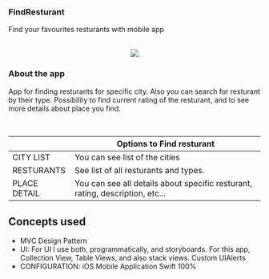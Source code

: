 ### FindResturant

Find your favourites resturants with mobile app
<br />
<br />

<p align="center">
<img src="backgroundscreens.png">
</p>

### About the app

App for finding resturants for specific city.
Also you can search for resturant by their type. Possibility to find current rating of the resturant, and to see more details about place you find.

<br />

|      | Options to Find resturant     |
|---                  |---   |
| CITY LIST                   | You can see list of the cities  |
| RESTURANTS                       | See list of all resturants and types. |
| PLACE DETAIL                    | You can see all details about specific resturant, rating, description, etc... |

## Concepts used

* MVC Design Pattern
* UI: For UI I use both, programmatically, and storyboards.
For this app, Collection View, Table Views, and also stack views. Custom UIAlerts
* CONFIGURATION: iOS Mobile Application Swift 100%
